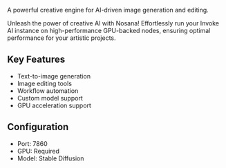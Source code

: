 A powerful creative engine for AI-driven image generation and editing.

Unleash the power of creative AI with Nosana! Effortlessly run your Invoke AI instance on high-performance GPU-backed nodes, ensuring optimal performance for your artistic projects.

## Key Features
- Text-to-image generation
- Image editing tools
- Workflow automation
- Custom model support
- GPU acceleration support

## Configuration
- Port: 7860
- GPU: Required
- Model: Stable Diffusion
